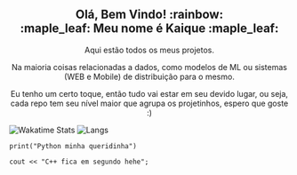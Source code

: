 <h2 align="center">Olá, Bem Vindo! :rainbow:<br/>:maple_leaf: Meu nome é Kaique :maple_leaf:</h1>

<p align="center">Aqui estão todos os meus projetos.</p>
<p align="center">Na maioria coisas relacionadas a dados, como modelos de ML ou sistemas (WEB e Mobile) de distribuição para o mesmo.</p>
<p align="center">Eu tenho um certo toque, então tudo vai estar em seu devido lugar, ou seja, cada repo tem seu nível maior que agrupa os projetinhos, espero que goste :)</p>

![Wakatime Stats](https://github-readme-stats.vercel.app/api/wakatime?username=EdCKiq&theme=dark&layout=compact&langs_count=5)
![Langs](https://github-readme-stats.vercel.app/api/top-langs/?username=bdkiqdd&theme=dark&layout=compact)

~~~
print("Python minha queridinha")

cout << "C++ fica em segundo hehe";
~~~
